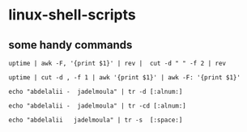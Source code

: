 # linux-shell-scripts

## some handy commands

```
uptime | awk -F, '{print $1}' | rev |  cut -d " " -f 2 | rev
```

```
uptime | cut -d , -f 1 | awk '{print $1}' | awk -F: '{print $1}'
```

```
echo "abdelalii -  jadelmoula" | tr -d [:alnum:]
```

```
echo "abdelalii -  jadelmoula" | tr -cd [:alnum:]
```

```
echo "abdelalii   jadelmoula" | tr -s  [:space:]
```
